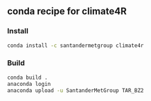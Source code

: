 
## conda recipe for climate4R

### Install

```bash
conda install -c santandermetgroup climate4r
```

### Build

```bash
conda build .
anaconda login
anaconda upload -u SantanderMetGroup TAR_BZ2
```
